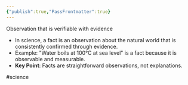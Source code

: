 ```yaml
---
{"publish":true,"PassFrontmatter":true}
---
```


Observation that is verifiable with evidence

- In science, a fact is an observation about the natural world that is consistently confirmed through evidence.
- Example: "Water boils at 100°C at sea level" is a fact because it is observable and measurable.
- **Key Point**: Facts are straightforward observations, not explanations.

#science 
